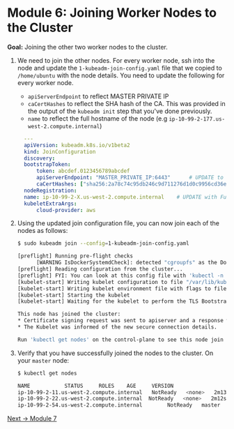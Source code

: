 # Module 6: Joining Worker Nodes to the Cluster

**Goal:** Joining the other two worker nodes to the cluster.

1. We need to join the other nodes. For every worker node, ssh into the node and update the `1-kubeadm-join-config.yaml` file that we copied to `/home/ubuntu` with the node details. You need to update the following for every worker node.

    - `apiServerEndpoint`  to reflect MASTER PRIVATE IP  
    - `caCertHashes` to reflect the SHA hash of the CA. This was provided in the output of the `kubeadm init` step that you've done previously.
    - `name` to reflect the full hostname of the node (e.g `ip-10-99-2-177.us-west-2.compute.internal`)

    ```yaml
      ---
      apiVersion: kubeadm.k8s.io/v1beta2
      kind: JoinConfiguration
      discovery:
      bootstrapToken:
          token: abcdef.0123456789abcdef                   
          apiServerEndpoint: "MASTER_PRIVATE_IP:6443"      # UPDATE to reflect MASTER PRIVATE IP
          caCertHashes: ["sha256:2a78c74c95db246c9d711276d1d0c9956cd36e765a1181519ab0f03a037488b6"]  # UPDATE based on kubeadm init output
      nodeRegistration:
      name: ip-10-99-2-X.us-west-2.compute.internal    # UPDATE with Full Hostname of Local Worker Node
      kubeletExtraArgs:
          cloud-provider: aws
    ```

2. Using the updated join configuration file, you can now join each of the nodes as follows:

    ```bash
    $ sudo kubeadm join --config=1-kubeadm-join-config.yaml

    [preflight] Running pre-flight checks
          [WARNING IsDockerSystemdCheck]: detected "cgroupfs" as the Docker cgroup driver. The recommended driver is "systemd". Please follow the guide at https://kubernetes.io/docs/setup/cri/
    [preflight] Reading configuration from the cluster...
    [preflight] FYI: You can look at this config file with 'kubectl -n kube-system get cm kubeadm-config -oyaml'
    [kubelet-start] Writing kubelet configuration to file "/var/lib/kubelet/config.yaml"
    [kubelet-start] Writing kubelet environment file with flags to file "/var/lib/kubelet/kubeadm-flags.env"
    [kubelet-start] Starting the kubelet
    [kubelet-start] Waiting for the kubelet to perform the TLS Bootstrap...

    This node has joined the cluster:
    * Certificate signing request was sent to apiserver and a response was received.
    * The Kubelet was informed of the new secure connection details.

    Run 'kubectl get nodes' on the control-plane to see this node join the cluster.
    ```

3. Verify that you have successfully joined the nodes to the cluster. On your `master` node:

    ```bash
    $ kubectl get nodes
    
    NAME           STATUS     ROLES    AGE     VERSION
    ip-10-99-2-11.us-west-2.compute.internal   NotReady   <none>   2m13s   v1.19.2
    ip-10-99-2-22.us-west-2.compute.internal  NotReady   <none>   2m12s   v1.19.2
    ip-10-99-2-54.us-west-2.compute.internal        NotReady   master   16m     v1.19.2
    ```

[Next -> Module 7](../modules/installing-calico.md)
